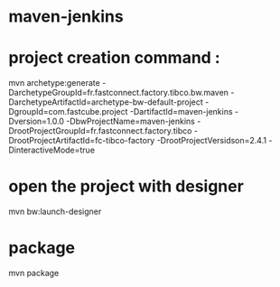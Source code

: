# maven-jenkins
# project creation command :

  mvn archetype:generate  -DarchetypeGroupId=fr.fastconnect.factory.tibco.bw.maven 
                          -DarchetypeArtifactId=archetype-bw-default-project 
                          -DgroupId=com.fastcube.project 
                          -DartifactId=maven-jenkins 
                          -Dversion=1.0.0 
                          -DbwProjectName=maven-jenkins 
                          -DrootProjectGroupId=fr.fastconnect.factory.tibco 
                          -DrootProjectArtifactId=fc-tibco-factory 
                          -DrootProjectVersidson=2.4.1 
                          -DinteractiveMode=true
                        
# open the project with designer

  mvn bw:launch-designer
 
# package

  mvn package
